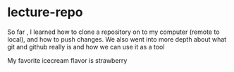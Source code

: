 # lecture-repo
So far , I learned how to clone a repository on to my computer (remote to local), and how to push changes. We also went into more depth about what git and github really is and how we can use it as a tool

My favorite icecream flavor is strawberry